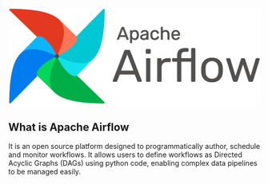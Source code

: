 ![](https://github.com/MithamoMorgan/Apache-Airflow/blob/master/AirflowLogo.png)

## What is Apache Airflow

It is an open source platform designed to programmatically author, schedule and monitor workflows. It allows users to define workflows as Directed Acyclic Graphs (DAGs) using python code, enabling complex data pipelines to be managed easily.
